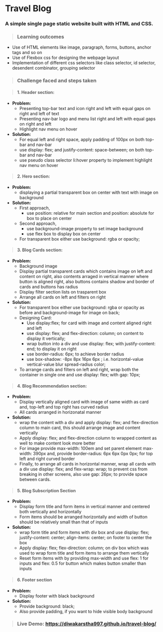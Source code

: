 # Travel Blog

### A simple single page static website built with HTML and CSS.

> ### Learning outcomes

- Use of HTML elements like image, paragraph, forms, buttons, anchor tags and so on
- Use of Flexbox css for designing the webpage layout
- Implementation of different css selectors like class selector, id selector, desendent combinator, grouping selector

> ### Challenge faced and steps taken

> #### 1. Header section:

- **Problem:**
  - Presenting top-bar text and icon right and left with equal gaps on right and left of text
  - Presenting nav-bar logo and menu list right and left with equal gaps on right and left
  - Highlight nav menu on hover
- **Solution:**
  - For equal left and right space, apply padding of 100px on both top-bar and nav-bar
  - use display: flex; and justify-content: space-between; on both top-bar and nav-bar
  - use pseudo class selector li:hover property to implement highlight nav menu on hover

> #### 2. Hero section:

- **Problem:**
  - displaying a partial transparent box on center with text with image on background
- **Solution:**
  - First approach,
    - use position: relative for main section and position: absolute for box to place on center
  - Second approach,
    - use background-image property to set image background
    - use flex box to display box on center
  - For transparent box either use background: rgba or opacity;

> #### 3. Blog Cards section:

- **Problem:**
  - Background image
  - Display partial transparent cards which contains image on left and content on right, also contents arraged in vertical manner where button is aligned right, also buttons contains shadow and border of cards and buttons has radius
  - Display filter section lists on trasparent box
  - Arrange all cards on left and filters on right
- **Solution:**
  - For transparent box either use background: rgba or opacity as before and background-image for image on back;
  - Designing Card:
    - Use display:flex; for card with image and content aligned right and left
    - use display: flex; and flex-direction: column; on content to display it vertically;
    - wrap button into a div and use display: flex; with justify-content: end; to display it on right
    - use border-radius: 6px; to achieve border radius
    - use box-shadow: -8px 8px 16px 6px <color>; i.e. horizontal-value vertical-value blur spread-radius color;
  - To arrange cards and filters on left and right, wrap both the container in single one and use display: flex; with gap: 10px;

> #### 4. Blog Recommendation section:

- **Problem:**
  - Display vertically aligned card with image of same width as card and, top-left and top right has curved radius
  - All cards arranged in horizonatal manner
- **Solution:**
  - wrap the content with a div and apply display: flex; and flex-direction column to main card, this should arrange image and content vertically
  - Apply display: flex; and flex-direction column to wrapped content as well to make content look more better
  - For image provide max-width: 100em and set parent element max-width: 390px and, provide border-radius: 6px 6px 0px 0px; for top left and right curved border
  - Finally, to arrange all cards in horizontal manner, wrap all cards with a div use display: flex; and flex-wrap: wrap; to prevent css from breaking in
    other screens, also use gap: 26px; to provide space between cards.

> #### 5. Blog Subscription Section

- **Problem:**
  - Display form title and form items in vertical manner and centered both vertically and horizontally
  - Form items should be arranged horizontally and width of button should be relatively small than that of inputs
- **Solution:**
  - wrap form title and form items with div box and use display: flex; justify-content: center; align-items: center; on footer to center the box
  - Apply display: flex; flex-direction: column; on div box which was used to wrap form title and form items to arrange them vertically
  - Reset form items with by providing max-width and use flex: 1 for inputs and flex: 0.5 for button which makes button smaller than inputs

> #### 6. Footer section

- **Problem:**
  - Display footer with black background
- **Solution:**
  - Provide background: black;
  - Also provide padding, if you want to hide visible body background

> ### Live Demo: https://diwakarstha997.github.io/travel-blog/
